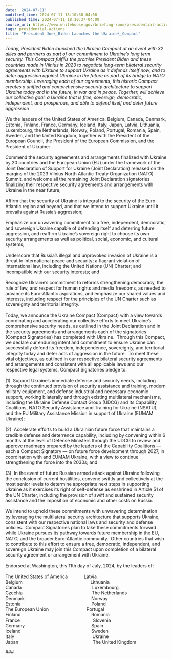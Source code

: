 ```yaml
---
date: '2024-07-11'
modified_time: 2024-07-11 18:10:38-04:00
published_time: 2024-07-11 18:10:37-04:00
source_url: https://www.whitehouse.gov/briefing-room/presidential-actions/2024/07/11/president-joe-biden-launches-the-ukraine-compact/
tags: presidential-actions
title: "President Joe\_Biden Launches the Ukraine\_Compact"
---
```

 
*Today, President Biden launched the Ukraine Compact at an event with 32
allies and partners as part of our commitment to Ukraine’s long term
security. This Compact fulfills the promise President Biden and these
countries made in Vilnius in 2023 to negotiate long-term bilateral
security agreements with Ukraine to support Ukraine as it defends itself
now, and to deter aggression against Ukraine in the future as part of
its bridge to NATO membership. Leveraging each of our agreements, this
historic Compact creates a unified and comprehensive security
architecture to support Ukraine today and in the future, in war and in
peace. Together, will achieve our collective goal: a Ukraine that is
free, sovereign, democratic, independent, and prosperous, and able to
defend itself and deter future aggression*  
   
We the leaders of the United States of America, Belgium, Canada,
Denmark, Estonia, Finland, France, Germany, Iceland, Italy, Japan,
Latvia, Lithuania, Luxembourg, the Netherlands, Norway, Poland,
Portugal, Romania, Spain, Sweden, and the United Kingdom, together with
the President of the European Council, the President of the European
Commission, and the President of Ukraine:  
   
Commend the security agreements and arrangements finalized with Ukraine
by 20 countries and the European Union (EU) under the framework of the
Joint Declaration of Support for Ukraine (Joint Declaration) released on
the margins of the 2023 Vilnius North Atlantic Treaty Organization
(NATO) Summit, and welcome all the remaining Joint Declaration
signatories finalizing their respective security agreements and
arrangements with Ukraine in the near future;  
   
Affirm that the security of Ukraine is integral to
the security of the Euro-Atlantic region and beyond, and that we intend
to support Ukraine until it prevails against Russia’s aggression;  
   
Emphasize our unwavering commitment to a free, independent, democratic,
and sovereign Ukraine capable of defending itself and deterring future
aggression, and reaffirm Ukraine’s sovereign right to choose its own
security arrangements as well as political, social, economic, and
cultural systems;  
   
Underscore that Russia’s illegal and unprovoked invasion of Ukraine is a
threat to international peace and security; a flagrant violation of
international law, including the United Nations (UN) Charter; and
incompatible with our security interests; and  
   
Recognize Ukraine’s commitment to reforms strengthening democracy, the
rule of law, and respect for human rights and media freedoms, as needed
to advance its Euro-Atlantic aspirations, and emphasize our shared
values and interests, including respect for the principles of the UN
Charter such as sovereignty and territorial integrity.  
   
Today, we announce the Ukraine Compact (Compact) with a view towards
coordinating and accelerating our collective efforts to meet Ukraine’s
comprehensive security needs, as outlined in the Joint Declaration and
in the security agreements and arrangements each of the signatories
(Compact Signatories) has completed with Ukraine.  Through this Compact,
we declare our enduring intent and commitment to ensure Ukraine can
successfully defend its freedom, independence, sovereignty, and
territorial integrity today and deter acts of aggression
in the future.  To meet these vital objectives, as outlined in our
respective bilateral security agreements and arrangements and consistent
with all applicable laws and our respective legal systems, Compact
Signatories pledge to:  
   
(1)  Support Ukraine’s immediate defense and security needs, including
through the continued provision of security assistance and training,
modern military equipment, and defense industrial and necessary economic
support, working bilaterally and through existing multilateral
mechanisms, including the Ukraine Defense Contact Group (UDCG) and its
Capability Coalitions, NATO Security Assistance and Training for Ukraine
(NSATU), and the EU Military Assistance Mission in support of Ukraine
(EUMAM Ukraine);  
   
(2)  Accelerate efforts to build a Ukrainian future force that maintains
a credible defense and deterrence capability, including by convening
within 6 months at the level of Defense Ministers through the UDCG to
review and approve roadmaps prepared by the leaders of the Capability
Coalitions — each a Compact Signatory — on future force development
through 2027, in coordination with and EUMAM Ukraine, with a view to
continue strengthening the force into the 2030s; and  
   
(3)  In the event of future Russian armed attack against Ukraine
following the conclusion of current hostilities, convene swiftly and
collectively at the most senior levels to determine appropriate next
steps in supporting Ukraine as it exercises its right of self-defense as
enshrined in Article 51 of the UN Charter, including the provision of
swift and sustained security assistance and the imposition of economic
and other costs on Russia.  
   
We intend to uphold these commitments with unwavering determination
by leveraging the multilateral security architecture that supports
Ukraine, consistent with our respective national laws and security and
defense policies.  Compact Signatories plan to take these commitments
forward while Ukraine pursues its pathway towards future membership in
the EU, NATO, and the broader Euro-Atlantic community.  Other countries
that wish to contribute to this effort to ensure a free, democratic,
independent, and sovereign Ukraine may join this Compact upon completion
of a bilateral security agreement or arrangement with Ukraine.  
   
Endorsed at Washington, this 11th day of July, 2024, by the leaders
of:  
   
The United States of America             Latvia  
Belgium                                                      Lithuania  
Canada                                                        Luxembourg  
Czechia                                                       The
Netherlands  
Denmark                                                     Norway  
Estonia                                                        Poland  
The European Union                              Portugal  
Finland                                                        Romania  
France                                                         
Slovenia  
Germany                                                     Spain  
Iceland                                                        Sweden  
Italy                                                             
Ukraine  
Japan                                                           The
United Kingdom

  
\###
